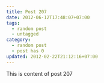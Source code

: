 ```yaml
---
title: Post 207
date: 2012-06-12T17:48:07+07:00
tags:
  - random post
  - untagged
category:
  - random post
  - post has 0
updated: 2012-02-22T21:12:16+07:00
---
```

This is content of post 207